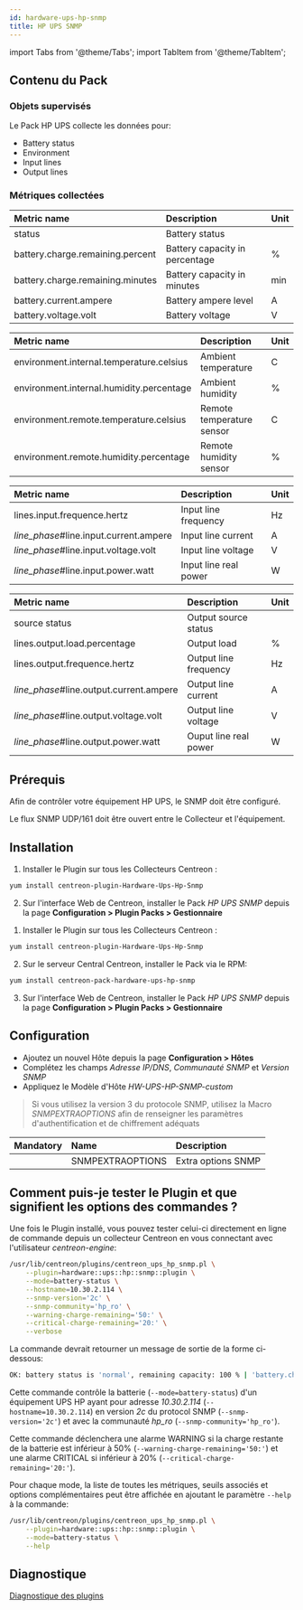 ```yaml
---
id: hardware-ups-hp-snmp
title: HP UPS SNMP
---
```

import Tabs from '@theme/Tabs';
import TabItem from '@theme/TabItem';


## Contenu du Pack

### Objets supervisés

Le Pack HP UPS collecte les données pour:
* Battery status
* Environment
* Input lines
* Output lines

### Métriques collectées

<Tabs groupId="sync">
<TabItem value="Battery-status" label="Battery-status">

| Metric name                      | Description                    | Unit |
| :------------------------------- | :----------------------------- | :--- |
| status                           | Battery status                 |      |
| battery.charge.remaining.percent | Battery capacity in percentage | %    |
| battery.charge.remaining.minutes | Battery capacity in minutes    | min  |
| battery.current.ampere           | Battery ampere level           | A    |
| battery.voltage.volt             | Battery voltage                | V    |

</TabItem>
<TabItem value="Environment" label="Environment">

| Metric name                              | Description               | Unit  |
| :--------------------------------------- | :------------------------ | :---- |
| environment.internal.temperature.celsius | Ambient temperature       | C     |
| environment.internal.humidity.percentage | Ambient humidity          | %     |
| environment.remote.temperature.celsius   | Remote temperature sensor | C     |
| environment.remote.humidity.percentage   | Remote humidity sensor    | %     |

</TabItem>
<TabItem value="Input-lines" label="Input-lines">

| Metric name                              | Description           | Unit  |
| :--------------------------------------- | :-------------------- | :---- |
| lines.input.frequence.hertz              | Input line frequency  | Hz    |
| *line\_phase*\#line.input.current.ampere | Input line current    | A     |
| *line\_phase*\#line.input.voltage.volt   | Input line voltage    | V     |
| *line\_phase*\#line.input.power.watt     | Input line real power | W     |

</TabItem>
<TabItem value="Output-lines" label="Output-lines">

| Metric name                               | Description           | Unit  |
| :---------------------------------------- | :-------------------- | :---- |
| source status                             | Output source status  |       |
| lines.output.load.percentage              | Output load           | %     |
| lines.output.frequence.hertz              | Output line frequency | Hz    |
| *line\_phase*\#line.output.current.ampere | Output line current   | A     |
| *line\_phase*\#line.output.voltage.volt   | Output line voltage   | V     |
| *line\_phase*\#line.output.power.watt     | Ouput line real power | W     |

</TabItem>
</Tabs>

## Prérequis

Afin de contrôler votre équipement HP UPS, le SNMP doit être configuré. 

Le flux SNMP UDP/161 doit être ouvert entre le Collecteur et l'équipement.

## Installation

<Tabs groupId="sync">
<TabItem value="Online License" label="Online License">

1. Installer le Plugin sur tous les Collecteurs Centreon :

```bash
yum install centreon-plugin-Hardware-Ups-Hp-Snmp
```

2. Sur l'interface Web de Centreon, installer le Pack *HP UPS SNMP* depuis la page **Configuration > Plugin Packs > Gestionnaire**

</TabItem>
<TabItem value="Offline License" label="Offline License">

1. Installer le Plugin sur tous les Collecteurs Centreon :

```bash
yum install centreon-plugin-Hardware-Ups-Hp-Snmp
```

2. Sur le serveur Central Centreon, installer le Pack via le RPM:

```bash
yum install centreon-pack-hardware-ups-hp-snmp
```

3. Sur l'interface Web de Centreon, installer le Pack *HP UPS SNMP* depuis la page **Configuration > Plugin Packs > Gestionnaire**

</TabItem>
</Tabs>

## Configuration

* Ajoutez un nouvel Hôte depuis la page **Configuration > Hôtes**
* Complétez les champs *Adresse IP/DNS*, *Communauté SNMP* et *Version SNMP*
* Appliquez le Modèle d'Hôte *HW-UPS-HP-SNMP-custom*

> Si vous utilisez la version 3 du protocole SNMP, utilisez la Macro *SNMPEXTRAOPTIONS* afin de renseigner les paramètres
> d'authentification et de chiffrement adéquats

| Mandatory   | Name                    | Description                       |
| :---------- | :---------------------- | :---------------------------------|
|             | SNMPEXTRAOPTIONS        | Extra options SNMP                |

## Comment puis-je tester le Plugin et que signifient les options des commandes ?

Une fois le Plugin installé, vous pouvez tester celui-ci directement en ligne de commande
depuis un collecteur Centreon en vous connectant avec l'utilisateur *centreon-engine*:

```bash
/usr/lib/centreon/plugins/centreon_ups_hp_snmp.pl \
    --plugin=hardware::ups::hp::snmp::plugin \
    --mode=battery-status \
    --hostname=10.30.2.114 \
    --snmp-version='2c' \
    --snmp-community='hp_ro' \
    --warning-charge-remaining='50:' \
    --critical-charge-remaining='20:' \
    --verbose
```

La commande devrait retourner un message de sortie de la forme ci-dessous:

```bash
OK: battery status is 'normal', remaining capacity: 100 % | 'battery.charge.remaining.percent'=100%;50:;20:;0;100 'battery.voltage.volt'=2.2V;;;;
```

Cette commande contrôle la batterie (```--mode=battery-status```) d'un équipement UPS HP ayant pour adresse *10.30.2.114* (```--hostname=10.30.2.114```) 
en version *2c* du protocol SNMP (```--snmp-version='2c'```) et avec la communauté *hp_ro* (```--snmp-community='hp_ro'```).

Cette commande déclenchera une alarme WARNING si la charge restante de la batterie est inférieur à 50% (```--warning-charge-remaining='50:'```)
et une alarme CRITICAL si inférieur à 20% (```--critical-charge-remaining='20:'```).

Pour chaque mode, la liste de toutes les métriques, seuils associés et options complémentaires peut être affichée
en ajoutant le paramètre ```--help``` à la commande:

```bash
/usr/lib/centreon/plugins/centreon_ups_hp_snmp.pl \
    --plugin=hardware::ups::hp::snmp::plugin \
    --mode=battery-status \
    --help
```

## Diagnostique

[Diagnostique des plugins](../tutorials/troubleshooting-plugins.md)
